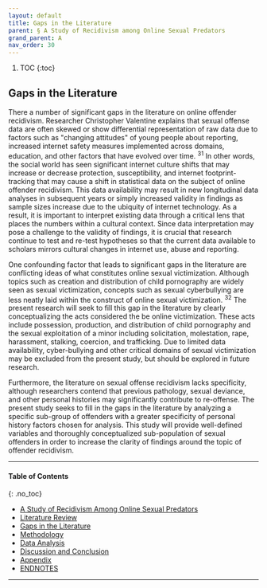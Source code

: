 ```yaml
---
layout: default
title: Gaps in the Literature
parent: § A Study of Recidivism among Online Sexual Predators  
grand_parent: A 
nav_order: 30 
---
```

<style>
.dont-break-out {
  /* These are technically the same, but use both */
  overflow-wrap: break-word;
  word-wrap: break-word;

     -ms-word-break: break-all;
  /* This is the dangerous one in WebKit, as it breaks things wherever */
  word-break: break-all;
  /* Instead use this non-standard one: */
  word-break: break-word;
}

.youtube-container {
    position: relative;
    width: 100%;
    height: 0;
    padding-bottom: 56.25%;
}
.youtube-video {
    position: absolute;
    top: 0;
    left: 0;
    width: 100%;
    height: 100%;
}

</style>

<div class="dont-break-out" markdown="1">

1. TOC
{:toc}

## Gaps in the Literature
There a number of significant gaps in the literature on online offender recidivism. Researcher Christopher Valentine explains that sexual offense data are often skewed or show differential representation of raw data due to factors such as "changing attitudes" of young people about reporting, increased internet safety measures implemented across domains, education, and other factors that have evolved over time. <sup>31</sup> In other words, the social world has seen significant internet culture shifts that may increase or decrease protection, susceptibility, and internet footprint-tracking that may cause a shift in statistical data on the subject of online offender recidivism. This data availability may result in new longitudinal data analyses in subsequent years or simply increased validity in findings as sample sizes increase due to the ubiquity of internet technology. As a result, it is important to interpret existing data through a critical lens that places the numbers within a cultural context. Since data interpretation may pose a challenge to the validity of findings, it is crucial that research continue to test and re-test hypotheses so that the current data available to scholars mirrors cultural changes in internet use, abuse and reporting.

One confounding factor that leads to significant gaps in the literature are conflicting ideas of what constitutes online sexual victimization. Although topics such as creation and distribution of child pornography are widely seen as sexual victimization, concepts such as sexual cyberbullying are less neatly laid within the construct of online sexual victimization. <sup>32</sup> The present research will seek to fill this gap in the literature by clearly conceptualizing the acts considered the be online victimization. These acts include possession, production, and distribution of child pornography and the sexual exploitation of a minor including solicitation, molestation, rape, harassment, stalking, coercion, and trafficking. Due to limited data availability, cyber-bullying and other critical domains of sexual victimization may be excluded from the present study, but should be explored in future research.

Furthermore, the literature on sexual offense recidivism lacks specificity, although researchers contend that previous pathology, sexual deviance, and other personal histories may significantly contribute to re-offense. The present study seeks to fill in the gaps in the literature by analyzing a specific sub-group of offenders with a greater specificity of personal history factors chosen for analysis. This study will provide well-defined variables and thoroughly conceptualized sub-population of sexual offenders in order to increase the clarity of findings around the topic of offender recidivism.

***

#### Table of Contents
{: .no_toc}

<ul><li> <a href="/docs/A/A-Study-of-Recidivism-among-Online-Sexual-Predators-1/">A Study of Recidivism Among Online Sexual Predators</a></li><li> <a href="/docs/A/A-Study-of-Recidivism-among-Online-Sexual-Predators-2/">Literature Review</a></li><li> <a href="/docs/A/A-Study-of-Recidivism-among-Online-Sexual-Predators-3/">Gaps in the Literature</a></li><li> <a href="/docs/A/A-Study-of-Recidivism-among-Online-Sexual-Predators-4/">Methodology</a></li><li> <a href="/docs/A/A-Study-of-Recidivism-among-Online-Sexual-Predators-5/">Data Analysis</a></li><li> <a href="/docs/A/A-Study-of-Recidivism-among-Online-Sexual-Predators-6/">Discussion and Conclusion</a></li><li> <a href="/docs/A/A-Study-of-Recidivism-among-Online-Sexual-Predators-7/">Appendix</a></li><li> <a href="/docs/A/A-Study-of-Recidivism-among-Online-Sexual-Predators-8/">ENDNOTES</a></li></ul>

***

</div>

